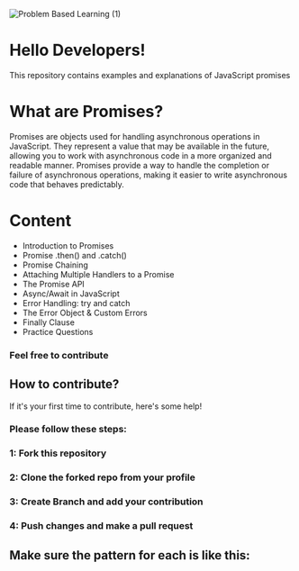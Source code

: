 ![Problem Based Learning (1)](https://github.com/kaziadilmemon/JavaScript-Promises/assets/96164867/b9932c37-4ad1-4f0e-bc7f-55e6b5168360)

# Hello Developers!
This repository contains examples and explanations of JavaScript promises

# What are Promises?
Promises are objects used for handling asynchronous operations in JavaScript. They represent a value that may be available in the future, allowing you to work with asynchronous code in a more organized and readable manner. Promises provide a way to handle the completion or failure of asynchronous operations, making it easier to write asynchronous code that behaves predictably.

# Content
* Introduction to Promises
* Promise .then() and .catch()
* Promise Chaining 
* Attaching Multiple Handlers to a Promise 
* The Promise API 
* Async/Await in JavaScript
* Error Handling: try and catch 
* The Error Object & Custom Errors
* Finally Clause
* Practice Questions 


### Feel free to contribute 
## How to contribute?
If it's your first time to contribute, here's some help!
### Please follow these steps:
### 1: Fork this repository
### 2: Clone the forked repo from your profile
### 3: Create Branch and add your contribution
### 4: Push changes and make a pull request

## Make sure the pattern for each is like this:
